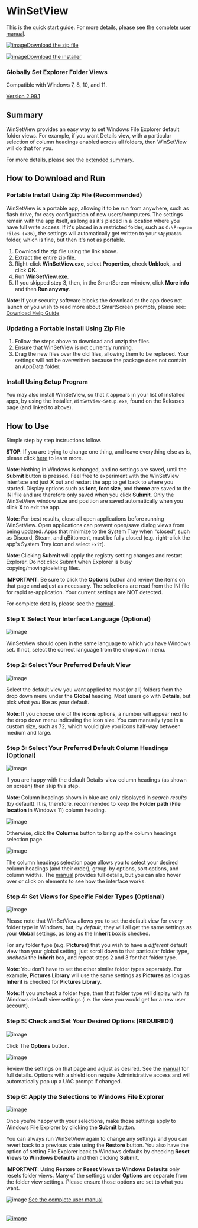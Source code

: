 # WinSetView
<!--
To view this document formatted (instead of as raw text) just click the Help button in WinSetView.
You can also manually navigate your browser to: https://lesferch.github.io/WinSetView.
-->

This is the quick start guide. For more details, please see the [complete user manual](./Manual.md).

[![image](https://github.com/LesFerch/WinSetView/assets/79026235/0188480f-ca53-45d5-b9ff-daafff32869e)Download the zip file](https://github.com/LesFerch/WinSetView/releases/download/2.99.1/WinSetView.zip)

[![image](https://github.com/user-attachments/assets/75e62417-c8ee-43b1-a8a8-a217ce130c91)Download the installer](https://github.com/LesFerch/WinSetView/releases/download/2.99.1/WinSetView-Setup.exe)


### Globally Set Explorer Folder Views

Compatible with Windows 7, 8, 10, and 11.

[Version 2.99.1](./VersionHistory.md)

## Summary

WinSetView provides an easy way to set Windows File Explorer default folder views. For example, if you want Details view, with a particular selection of column headings enabled across all folders, then WinSetView will do that for you.

For more details, please see the [extended summary](./README-more.md).

## How to Download and Run

### Portable Install Using Zip File (Recommended)

WinSetView is a portable app, allowing it to be run from anywhere, such as flash drive, for easy configuration of new users/computers. The settings remain with the app itself, as long as it's placed in a location where you have full write access. If it's placed in a restricted folder, such as `C:\Program Files (x86)`, the settings will automatically get written to your `%AppData%` folder, which is fine, but then it's not as portable.

1. Download the zip file using the link above.
2. Extract the entire zip file.
3. Right-click **WinSetView.exe**, select **Properties**, check **Unblock**, and click **OK**.
4. Run **WinSetView.exe**.
5. If you skipped step 3, then, in the SmartScreen window, click **More info** and then **Run anyway**.

**Note**: If your security software blocks the download or the app does not launch or you wish to read more about SmartScreen prompts, please see: [Download Help Guide](./DownloadHelp.md)

### Updating a Portable Install Using Zip File

1. Follow the steps above to download and unzip the files.
2. Ensure that WinSetView is not currently running.
3. Drag the new files over the old files, allowing them to be replaced. Your settings will not be overwritten because the package does not contain an AppData folder.

### Install Using Setup Program

You may also install WinSetView, so that it appears in your list of installed apps, by using the installer, `WinSetView-Setup.exe`, found on the Releases page (and linked to above).


## How to Use

Simple step by step instructions follow.

**STOP**: If you are trying to change one thing, and leave everything else as is, please click [here](./WhatToExpect.md) to learn more.

**Note**: Nothing in Windows is changed, and no settings are saved, until the **Submit** button is pressed. Feel free to experiment with the WinSetView interface and just **X** out and restart the app to get back to where you started. Display options such as **font**, **font size**, and **theme** are saved to the INI file and are therefore only saved when you click **Submit**. Only the WinSetView window size and position are saved automatically when you click **X** to exit the app.

**Note**: For best results, close all open applications before running WinSetView. Open applications can prevent open/save dialog views from being updated. Apps that minimize to the System Tray when "closed", such as Discord, Steam, and qBittorrent, must be fully closed (e.g. right-click the app's System Tray icon and select `Exit`).

**Note**: Clicking **Submit** will apply the registry setting changes and restart Explorer. Do not click Submit when Explorer is busy copying/moving/deleting files.

**IMPORTANT**: Be sure to click the **Options** button and review the items on that page and adjust as necessary. The selections are read from the INI file for rapid re-application. Your current settings are NOT detected.

For complete details, please see the [manual](./Manual.md).

### Step 1: Select Your Interface Language (Optional)

![image](https://github.com/LesFerch/WinSetView/assets/79026235/ec65e196-e96b-486b-9557-da2f0b29a207)

WinSetView should open in the same language to which you have Windows set. If not, select the correct language from the drop down menu.

### Step 2: Select Your Preferred Default View

![image](https://github.com/LesFerch/WinSetView/assets/79026235/28e14cd3-9a3e-4a01-8a33-d12ee3a2e416)


Select the default view you want applied to most (or all) folders from the drop down menu under the **Global** heading. Most users go with **Details**, but pick what *you* like as your default.

**Note**: If you choose one of the **icons** options, a number will appear next to the drop down menu indicating the icon size. You can manually type in a custom size, such as 72, which would give you icons half-way between medium and large.

### Step 3: Select Your Preferred Default Column Headings (Optional)

![image](https://github.com/LesFerch/WinSetView/assets/79026235/b7766339-7f07-4df4-acb6-88c8c48b2466)

If you are happy with the default Details-view column headings (as shown on screen) then skip this step.

**Note**: Column headings shown in blue are only displayed in *search results* (by default). It is, therefore, recommended to keep the **Folder path** (**File location** in Windows 11) column heading.

![image](https://github.com/LesFerch/WinSetView/assets/79026235/a51ed69a-6373-4a0d-9056-cdce67e104c9)

Otherwise, click the **Columns** button to bring up the column headings selection page.

![image](https://github.com/LesFerch/WinSetView/assets/79026235/4d682192-9447-42aa-8c5b-ecb973669acd)

The column headings selection page allows you to select your desired column headings (and their order), group-by options, sort options, and column widths. The [manual](./Manual.md#columns) provides full details, but you can also hover over or click on elements to see how the interface works.

### Step 4: Set Views for Specific Folder Types (Optional)

![image](https://github.com/LesFerch/WinSetView/assets/79026235/acc2f0d2-63ce-4475-b0a0-325abb7c75e1)

Please note that WinSetView allows you to set the default view for every folder type in Windows, but, by *default*, they will all get the same settings as your **Global** settings, as long as the **Inherit** box is checked.

For any folder type (e.g. **Pictures**) that you wish to have a *different* default view than your global setting, just scroll down to that particular folder type, *uncheck* the **Inherit** box, and repeat steps 2 and 3 for that folder type.

**Note**: You don't have to set the other similar folder types separately. For example, **Pictures Library** will use the same settings as **Pictures** as long as **Inherit** is checked for **Pictures Library**.

**Note**: If you *uncheck* a folder type, then that folder type will display with its Windows default view settings (i.e. the view you would get for a new user account).

### Step 5: Check and Set Your Desired Options (REQUIRED!)

![image](https://github.com/LesFerch/WinSetView/assets/79026235/75ebc931-6d65-41e2-94d3-7624773e6004)

Click The **Options** button.

![image](https://github.com/user-attachments/assets/bacda1ed-300b-44c0-8e47-fa778cebf093)

Review the settings on that page and adjust as desired. See the [manual](./Manual.md#options-menu) for full details. Options with a shield icon require Administrative access and will automatically pop up a UAC prompt if changed.

### Step 6: Apply the Selections to Windows File Explorer

![image](https://github.com/LesFerch/WinSetView/assets/79026235/158ae5ca-3b21-4774-9da9-7529de86f181)

Once you're happy with your selections, make those settings apply to Windows File Explorer by clicking the **Submit** button.

You can always run WinSetView again to change any settings and you can revert back to a previous state using the **Restore** button. You also have the option of setting File Explorer back to Windows defaults by checking **Reset Views to Windows Defaults** and then clicking **Submit**.

**IMPORTANT**: Using **Restore** or **Reset Views to Windows Defaults** only resets folder views. Many of the settings under **Options** are separate from the folder view settings. Please ensure those options are set to what you want.

![image](https://github.com/LesFerch/WinSetView/assets/79026235/50c53943-f673-49da-ad3f-419026deea96)
[See the complete user manual](./Manual.md)
\
\
\
[![image](https://github.com/LesFerch/WinSetView/assets/79026235/63b7acbc-36ef-4578-b96a-d0b7ea0cba3a)](https://github.com/LesFerch/WinSetView)
